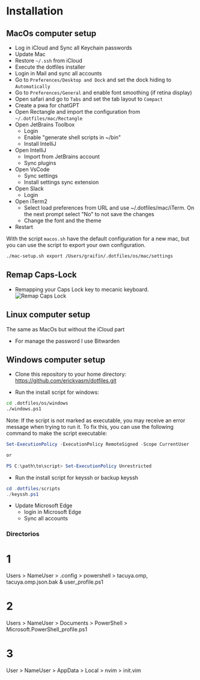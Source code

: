 # Installation

## MacOs computer setup
* Log in iCloud and Sync all Keychain passwords
* Update Mac 
* Restore `~/.ssh` from iCloud
* Execute the dotfiles installer
* Login in Mail and sync all accounts
* Go to `Preferences/Desktop and Dock` and set the dock hiding to `Automatically`
* Go to `Preferences/General` and enable font smoothing (if retina display)
* Open safari and go to `Tabs` and set the tab layout to `Compact`
* Create a pwa for chatGPT
* Open Rectangle and import the configuration from `~/.dotfiles/mac/Rectangle`
* Open JetBrains Toolbox
  - Login
  - Enable "generate shell scripts in ~/bin"
  - Install IntelliJ
* Open IntelliJ
  - Import from JetBrains account
  - Sync plugins
* Open VsCode
  - Sync settings
  - Install settings sync extension
* Open Slack
  - Login 
* Open iTerm2
  - Select load preferences from URL and use ~/.dotfiles/mac/iTerm. On the next prompt select "No" to not save the changes
  - Change the font and the theme
* Restart

With the script `macos.sh` have the default configuration for a new mac, but you can use the script to export your own configuration.

```bash
./mac-setup.sh export /Users/graifin/.dotfiles/os/mac/settings
```

## Remap Caps-Lock

- Remapping your Caps Lock key to mecanic keyboard.
  ![Remap Caps Lock](https://i.ibb.co/zXf6R65/Screenshot-2024-01-01-at-2-01-45-PM.png)

## Linux computer setup
The same as MacOs but without the iCloud part

* For manage the password I use Bitwarden

## Windows computer setup

* Clone this repository to your home directory:
https://github.com/erickvasm/dotfiles.git

* Run the install script for windows:
```bash
cd .dotfiles/os/windows
./windows.ps1
```

Note: If the script is not marked as executable, you may receive an error message when trying to run it. To fix this, you can use the following command to make the script executable:
```powershell
Set-ExecutionPolicy -ExecutionPolicy RemoteSigned -Scope CurrentUser

or

PS C:\path\to\script> Set-ExecutionPolicy Unrestricted
```

* Run the install script for keyssh or backup keyssh
```powershell
cd .dotfiles/scripts
./keyssh.ps1
```


* Update Microsoft Edge
  * login in Microsoft Edge
  * Sync all accounts


### Directorios

# 1

Users >  NameUser >  .config >  powershell > tacuya.omp, tacuya.omp.json.bak & user_profile.ps1

# 2

Users >  NameUser > Documents >  PowerShell > Microsoft.PowerShell_profile.ps1

# 3

User > NameUser > AppData > Local > nvim > init.vim  
